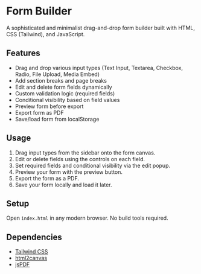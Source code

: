 # Form Builder

A sophisticated and minimalist drag-and-drop form builder built with HTML, CSS (Tailwind), and JavaScript.

## Features

- Drag and drop various input types (Text Input, Textarea, Checkbox, Radio, File Upload, Media Embed)
- Add section breaks and page breaks
- Edit and delete form fields dynamically
- Custom validation logic (required fields)
- Conditional visibility based on field values
- Preview form before export
- Export form as PDF
- Save/load form from localStorage

## Usage

1. Drag input types from the sidebar onto the form canvas.
2. Edit or delete fields using the controls on each field.
3. Set required fields and conditional visibility via the edit popup.
4. Preview your form with the preview button.
5. Export the form as a PDF.
6. Save your form locally and load it later.

## Setup

Open `index.html` in any modern browser. No build tools required.

## Dependencies

- [Tailwind CSS](https://tailwindcss.com/)
- [html2canvas](https://html2canvas.hertzen.com/)
- [jsPDF](https://github.com/parallax/jsPDF)

